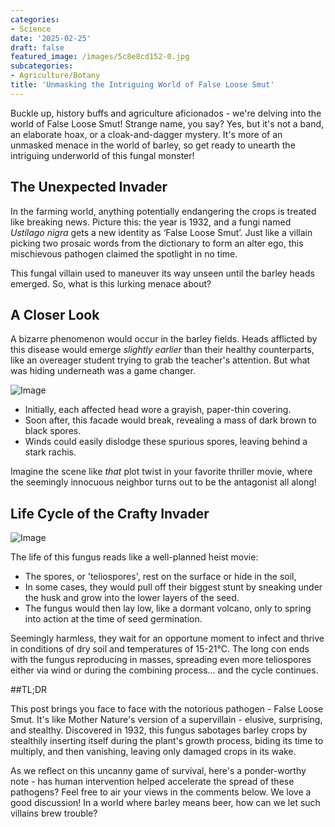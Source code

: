 ```yaml
---
categories:
- Science
date: '2025-02-25'
draft: false
featured_image: /images/5c8e8cd152-0.jpg
subcategories:
- Agriculture/Botany
title: 'Unmasking the Intriguing World of False Loose Smut'
---
```



Buckle up, history buffs and agriculture aficionados - we're delving into the world of False Loose Smut! Strange name, you say? Yes, but it's not a band, an elaborate hoax, or a cloak-and-dagger mystery. It's more of an unmasked menace in the world of barley, so get ready to unearth the intriguing underworld of this fungal monster!

## The Unexpected Invader
In the farming world, anything potentially endangering the crops is treated like breaking news. Picture this: the year is 1932, and a fungi named *Ustilago nigra* gets a new identity as ‘False Loose Smut’. Just like a villain picking two prosaic words from the dictionary to form an alter ego, this mischievous pathogen claimed the spotlight in no time. 

This fungal villain used to maneuver its way unseen until the barley heads emerged. So, what is this lurking menace about?

## A Closer Look
A bizarre phenomenon would occur in the barley fields. Heads afflicted by this disease would emerge *slightly earlier* than their healthy counterparts, like an overeager student trying to grab the teacher's attention. But what was hiding underneath was a game changer.

 ![Image](/images/5c8e8cd152-1.jpg)

- Initially, each affected head wore a grayish, paper-thin covering. 
- Soon after, this facade would break, revealing a mass of dark brown to black spores.
- Winds could easily dislodge these spurious spores, leaving behind a stark rachis.

Imagine the scene like *that* plot twist in your favorite thriller movie, where the seemingly innocuous neighbor turns out to be the antagonist all along!

## Life Cycle of the Crafty Invader

 ![Image](/images/5c8e8cd152-2.jpg)

The life of this fungus reads like a well-planned heist movie:

- The spores, or 'teliospores', rest on the surface or hide in the soil, 
- In some cases, they would pull off their biggest stunt by sneaking under the husk and grow into the lower layers of the seed.
- The fungus would then lay low, like a dormant volcano, only to spring into action at the time of seed germination.

Seemingly harmless, they wait for an opportune moment to infect and thrive in conditions of dry soil and temperatures of 15-21°C. The long con ends with the fungus reproducing in masses, spreading even more teliospores either via wind or during the combining process... and the cycle continues.

##TL;DR 

This post brings you face to face with the notorious pathogen - False Loose Smut. It's like Mother Nature's version of a supervillain - elusive, surprising, and stealthy. Discovered in 1932, this fungus sabotages barley crops by stealthily inserting itself during the plant's growth process, biding its time to multiply, and then vanishing, leaving only damaged crops in its wake.

As we reflect on this uncanny game of survival, here's a ponder-worthy note - has human intervention helped accelerate the spread of these pathogens? Feel free to air your views in the comments below. We love a good discussion! In a world where barley means beer, how can we let such villains brew trouble?




